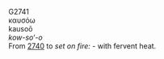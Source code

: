 <body>
  <p>G2741<br>  καυσόω  <br> kausoō  <br><i>kow-so‘-o </i><br>From <a href="g2740.htm">2740</a>  to <i>set</i> <i>on</i> <i>fire:</i> - with fervent heat.<br></p>
 </body>